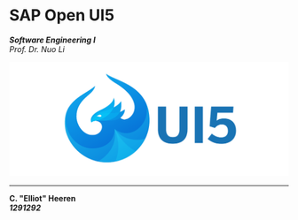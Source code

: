 # SAP Open UI5
***Software Engineering I***  
*Prof. Dr. Nuo Li*

![UI5 Logo](https://github.com/SAP/ui5-tooling/raw/master/docs/images/UI5_logo_wide.png) <!-- .element: style="border: 0"-->
   
---  
**C. "Elliot" Heeren <br>*1291292***
